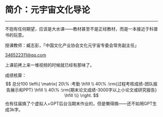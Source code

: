 # 简介：元宇宙文化导论

---

<T color="green" text="选修" />
<T color="purple" text="考查" />
<T color="gray" text="学分 1.5" />

不抱有任何期望，应该是大水课——教材甚至不是正经教材，而是一本接近于科普书的玩意。

授课教师：臧志彭，「中国文化产业协会文化元宇宙专委会常务副主任」

346522311@qq.com

上课前拷上来一堆视频的时候就已经有那味了。

成绩核算：
$$
总分100 \left\{ \matrix{
  20\% :考勤 \hfill \\ 
  40\% :\rm{过程考核成绩-团队报告展示和PPT} \hfill \\ 
  40\% :\rm{期末论文成绩-3000字以上小论文或研究报告} \hfill \\}  \right.
$$
也有往届搞了个虚拟人+GPT后台当期末作业的，但是懒得搞——还不如用GPT生成3k字。
